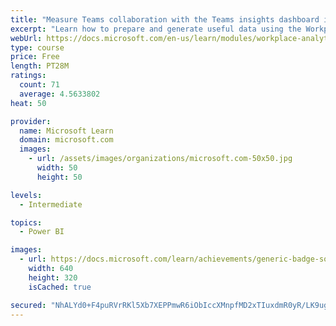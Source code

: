 ```yaml
---
title: "Measure Teams collaboration with the Teams insights dashboard in Workplace Analytics"
excerpt: "Learn how to prepare and generate useful data using the Workplace Analytics Power BI Teams insights dashboard.  Analyze Microsoft Teams adoption trends from the populated reports."
webUrl: https://docs.microsoft.com/en-us/learn/modules/workplace-analytics-teams-insights/
type: course
price: Free
length: PT28M
ratings:
  count: 71
  average: 4.5633802
heat: 50

provider:
  name: Microsoft Learn
  domain: microsoft.com
  images:
    - url: /assets/images/organizations/microsoft.com-50x50.jpg
      width: 50
      height: 50

levels:
  - Intermediate

topics:
  - Power BI

images:
  - url: https://docs.microsoft.com/learn/achievements/generic-badge-social.png
    width: 640
    height: 320
    isCached: true

secured: "NhALYd0+F4puRVrRKl5Xb7XEPPmwR6iObIccXMnpfMD2xTIuxdmR0yR/LK9ugeuWgE7YQl+/61xgP84DhZyUpdGdWbZsT/UhHc4O3taIiey5j5wD+fe8CLBlBtvNYVwWs9FxPqbF+DWynDbawMImaIsS1+27oTdMASBfWc+4CeCdKTUDnOYtgH7uaPDPbktOTR2GRWHPgMfo2VP5hpnQNfiNawbHsJfCXzSTEAHZZNiuDmD76NqXXOQExDi+zIzUh+Q3yszyAdEm0JW3CGQjFQp/MgBdXan1MGPas4e84Ys6Jh99kRxrpT+1jfd4Nw3UX2ZsGszdspwMgINrJ8s7C44JVVGriML0Fu3uKu528JmCV1fjoI6Gg5iakJAaZtTiW+Teryn75Ybpq76CkRJckgGZzUK+R92wDuq7++a9TnA=;tgT/IfpquoyGi/TBknn49Q=="
---
```



